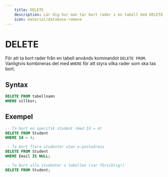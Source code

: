 ```yaml
---
    title: DELETE
    description: Lär dig hur man tar bort rader i en tabell med DELETE FROM.
    icon: material/database-remove
---
```


# DELETE

För att ta bort rader från en tabell används kommandot `DELETE FROM`. Vanligtvis kombineras det med `WHERE` för att styra vilka rader som ska tas bort.  

## Syntax
```sql
DELETE FROM tabellnamn
WHERE villkor;
```

## Exempel
```sql
-- Ta bort en specifik student (med Id = 4)
DELETE FROM Student
WHERE Id = 4;

-- Ta bort flera studenter utan e-postadress
DELETE FROM Student
WHERE Email IS NULL;

-- Ta bort alla studenter i tabellen (var försiktig!)
DELETE FROM Student;
```